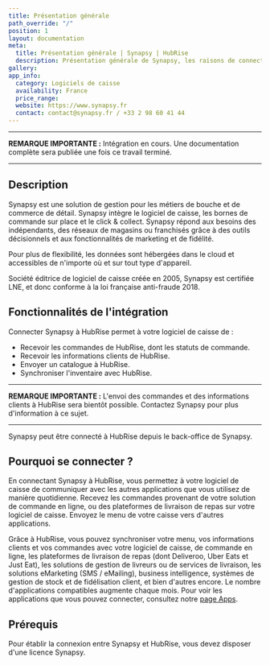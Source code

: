 ```yaml
---
title: Présentation générale
path_override: "/"
position: 1
layout: documentation
meta:
  title: Présentation générale | Synapsy | HubRise
  description: Présentation générale de Synapsy, les raisons de connecter votre logiciel de caisse Synapsy à HubRise et les fonctionnalités de l'intégration avec HubRise.
gallery:
app_info:
  category: Logiciels de caisse
  availability: France
  price_range:
  website: https://www.synapsy.fr
  contact: contact@synapsy.fr / +33 2 98 60 41 44
---
```


---

**REMARQUE IMPORTANTE :** Intégration en cours. Une documentation complète sera publiée une fois ce travail terminé.

---

## Description

Synapsy est une solution de gestion pour les métiers de bouche et de commerce de détail. Synapsy intègre le logiciel de caisse, les bornes de commande sur place et le click & collect. Synapsy répond aux besoins des indépendants, des réseaux de magasins ou franchisés grâce à des outils décisionnels et aux fonctionnalités de marketing et de fidélité.

Pour plus de flexibilité, les données sont hébergées dans le cloud et accessibles de n'importe où et sur tout type d'appareil.

Société éditrice de logiciel de caisse créée en 2005, Synapsy est certifiée LNE, et donc conforme à la loi française anti-fraude 2018.

## Fonctionnalités de l'intégration

Connecter Synapsy à HubRise permet à votre logiciel de caisse de :

- Recevoir les commandes de HubRise, dont les statuts de commande.
- Recevoir les informations clients de HubRise.
- Envoyer un catalogue à HubRise.
- Synchroniser l'inventaire avec HubRise.

---

**REMARQUE IMPORTANTE :** L'envoi des commandes et des informations clients à HubRise sera bientôt possible. Contactez Synapsy pour plus d'information à ce sujet.

---

Synapsy peut être connecté à HubRise depuis le back-office de Synapsy.

## Pourquoi se connecter ?

En connectant Synapsy à HubRise, vous permettez à votre logiciel de caisse de communiquer avec les autres applications que vous utilisez de manière quotidienne. Recevez les commandes provenant de votre solution de commande en ligne, ou des plateformes de livraison de repas sur votre logiciel de caisse. Envoyez le menu de votre caisse vers d'autres applications.

Grâce à HubRise, vous pouvez synchroniser votre menu, vos informations clients et vos commandes avec votre logiciel de caisse, de commande en ligne, les plateformes de livraison de repas (dont Deliveroo, Uber Eats et Just Eat), les solutions de gestion de livreurs ou de services de livraison, les solutions eMarketing (SMS / eMailing), business intelligence, systèmes de gestion de stock et de fidélisation client, et bien d'autres encore. Le nombre d'applications compatibles augmente chaque mois. Pour voir les applications que vous pouvez connecter, consultez notre [page Apps](/apps).

## Prérequis

Pour établir la connexion entre Synapsy et HubRise, vous devez disposer d'une licence Synapsy.
